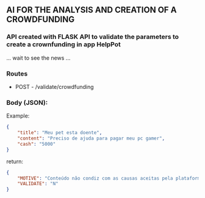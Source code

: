 ## AI FOR THE ANALYSIS AND CREATION OF A CROWDFUNDING

### API created with FLASK API to validate the parameters to create a crownfunding in app HelpPot

... wait to see the news ...

### Routes

- POST - /validate/crowdfunding
### Body (JSON):
Example:
```json
{
	"title": "Meu pet esta doente",
	"content": "Preciso de ajuda para pagar meu pc gamer",
	"cash": "5000"
}
```
return:
```json
{
	"MOTIVE": "Conteúdo não condiz com as causas aceitas pela plataforma (saúde, urgências ou similares)",
	"VALIDATE": "N"
}
```
